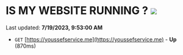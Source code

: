 # IS MY WEBSITE RUNNING ? [![](https://img.shields.io/static/v1?label=Sponsor&message=%E2%9D%A4&logo=GitHub&color=%23fe8e86)](https://github.com/sponsors/<username>)

Last updated: **7/19/2023, 9:53:00 AM**

- `GET` [https://youssefservice.me](https://youssefservice.me) - **Up** (870ms)
